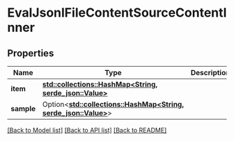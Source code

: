 # EvalJsonlFileContentSourceContentInner

## Properties

Name | Type | Description | Notes
------------ | ------------- | ------------- | -------------
**item** | [**std::collections::HashMap<String, serde_json::Value>**](serde_json::Value.md) |  | 
**sample** | Option<[**std::collections::HashMap<String, serde_json::Value>**](serde_json::Value.md)> |  | [optional]

[[Back to Model list]](../README.md#documentation-for-models) [[Back to API list]](../README.md#documentation-for-api-endpoints) [[Back to README]](../README.md)


